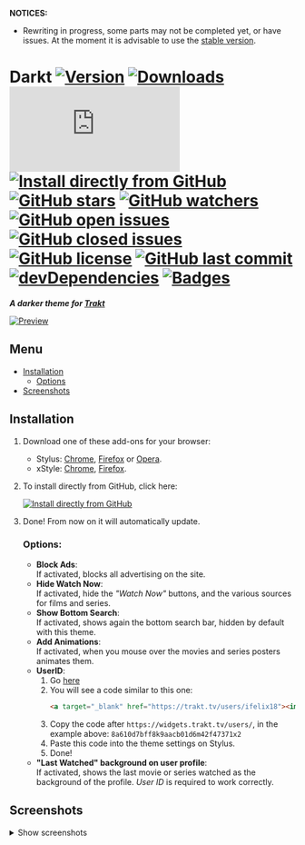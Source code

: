 <!-- WIP -->
**NOTICES:**
- Rewriting in progress, some parts may not be completed yet, or have issues. At the moment it is advisable to use the [stable version].

[stable version]: https://github.com/iFelix18/Darkt/tree/master
<!-- WIP -->

# Darkt [![Version][version]][1] [![Downloads][downloads]][1] [![Size][size]][1] [![Install directly from GitHub][install]][2] [![GitHub stars][stars]][3] [![GitHub watchers][watchers]][4] [![GitHub open issues][open issues]][5] [![GitHub closed issues][closed issues]][5] [![GitHub license][license]][6] [![GitHub last commit][last commit]][7] [![devDependencies][devdependencies]][8] [![Badges][badges]][1]
**_A darker theme for [Trakt]_**

[![Preview]][Screenshots]

## Menu
* [Installation]
    * [Options]
* [Screenshots]

## Installation
1. Download one of these add-ons for your browser:
    * Stylus: [Chrome][STYChrome], [Firefox][STYFirefox] or [Opera][STYOpera].
    * xStyle: [Chrome][XSTYChrome], [Firefox][XSTYFirefox].
2. To install directly from GitHub, click here:

    [![Install directly from GitHub][Darkt]][2]
3. Done! From now on it will automatically update.

    ### Options:
    * **Block Ads**:</br>
        If activated, blocks all advertising on the site.
    * **Hide Watch Now**:</br>
        If activated, hide the *"Watch Now"* buttons, and the various sources for films and series.
    * **Show Bottom Search**:</br>
        If activated, shows again the bottom search bar, hidden by default with this theme.
    * **Add Animations**:</br>
        If activated, when you mouse over the movies and series posters animates them.
    * **UserID**:</br>
        1. Go [here][9]
        2. You will see a code similar to this one:
            ```html
            <a target="_blank" href="https://trakt.tv/users/ifelix18"><img width="500" height="40" alt="iFelix18" src="https://widgets.trakt.tv/users/8a610d7bff8k9aacb01d6m42f47371x2/watched/thin@2x.jpg" /></a>
            ```
        3. Copy the code after `https://widgets.trakt.tv/users/`, in the example above: `8a610d7bff8k9aacb01d6m42f47371x2`
        4. Paste this code into the theme settings on Stylus.
        5. Done!
    * **"Last Watched" background on user profile**:</br>
        If activated, shows the last movie or series watched as the background of the profile. *User ID* is required to work correctly.

## Screenshots
<details><summary>Show screenshots</summary>

[![Dashboard]][Screenshots]

[![Movies]][Screenshots]

[![Series]][Screenshots]
</details>

<!-- BADGES -->
[version]: https://flat.badgen.net/runkit/darkt-version-x50gdflybqni
[1]: #
[downloads]: https://flat.badgen.net/runkit/darkt-downloads-uwi9p1h6k5p3
[size]: https://flat.badgen.net/badgesize/normal/iFelix18/Darkt/master/darkt.user.css
[install]: https://flat.badgen.net/badge/install%20directly%20from/GitHub/00ADAD "Click here!"
[2]: https://bit.ly/InstallDarkt
[stars]: https://flat.badgen.net/github/stars/iFelix18/Darkt
[3]: https://github.com/iFelix18/Darkt/stargazers
[watchers]: https://flat.badgen.net/github/watchers/iFelix18/Darkt
[4]: https://github.com/iFelix18/Darkt/watchers
[open issues]: https://flat.badgen.net/github/open-issues/iFelix18/Darkt
[closed issues]: https://flat.badgen.net/github/closed-issues/iFelix18/Darkt
[5]: https://github.com/iFelix18/Darkt/issues
[license]: https://flat.badgen.net/github/license/iFelix18/Darkt
[6]: https://creativecommons.org/licenses/by-sa/4.0/
[last commit]: https://flat.badgen.net/github/last-commit/iFelix18/Darkt
[7]: https://github.com/iFelix18/Darkt/commits/master
[devdependencies]: https://flat.badgen.net/david/dev/iFelix18/Darkt
[8]: https://david-dm.org/iFelix18/Darkt?type=dev
[badges]: https://flat.badgen.net/badge/amount%20of%20badges/12/orange

<!-- TRAKT LINK -->
[Trakt]: https://trakt.tv

<!-- PREVIEW -->
[Preview]: https://i.imgur.com/jYMxfKZ.png "Click to see more screenshots"

<!-- MENU -->
[Installation]: README.md#installation
[Options]: README.md#options
[Bonus]: README.md#bonus
[Screenshots]: README.md#screenshots

<!-- STYLUS DOWNLOADS -->
[STYChrome]: https://chrome.google.com/webstore/detail/stylus/clngdbkpkpeebahjckkjfobafhncgmne
[STYFirefox]: https://addons.mozilla.org/firefox/addon/styl-us/
[STYOpera]: https://addons.opera.com/extensions/details/stylus/

<!-- XSTYLE DOWNLOADS -->
[XSTYChrome]: https://chrome.google.com/webstore/detail/xstyle/hncgkmhphmncjohllpoleelnibpmccpj
[XSTYFirefox]: https://addons.mozilla.org/firefox/addon/xstyle/

<!-- INSTALL DARKT BADGE -->
[Darkt]: https://flat.badgen.net/badge/Darkt/install/00ADAD "Click here!"

<!-- HOW TO LINK -->
[9]: https://trakt.tv/widgets/watched

<!-- SCREENSHOTS -->
[Dashboard]: https://i.imgur.com/ms58jKT.png "Dashboard"
[Movies]: https://i.imgur.com/Mqmkcef.png "Movies"
[Series]: https://i.imgur.com/SE9EVV0.png "Series"
